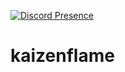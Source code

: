 [![Discord Presence](https://lanyard.cnrad.dev/api/937344839849222165)](https://discord.com/users/937344839849222165)
# kaizenflame

